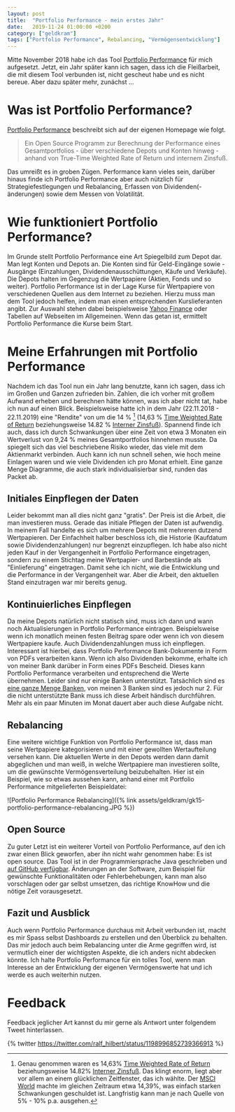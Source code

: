 ```yaml
---
layout: post
title:  "Portfolio Performance - mein erstes Jahr"
date:   2019-11-24 01:00:00 +0200
category: ["geldkram"]
tags: ["Portfolio Performance", Rebalancing, "Vermögensentwicklung"]
---
```



Mitte November 2018 habe ich das Tool [Portfolio Performance](https://www.portfolio-performance.info/portfolio/) für mich aufgesetzt. Jetzt, ein Jahr später kann ich sagen, dass ich die Fleißarbeit, die mit diesem Tool verbunden ist, nicht gescheut habe und es nicht bereue. Aber dazu später mehr, zunächst ...


# Was ist Portfolio Performance?

[Portfolio Performance](https://www.portfolio-performance.info/portfolio/) beschreibt sich auf der eigenen
 Homepage wie folgt.

> Ein Open Source Programm zur Berechnung der Performance eines Gesamtportfolios - über verschiedene Depots und
 Konten hinweg - anhand von True-Time Weighted Rate of Return und internem Zinsfuß.

Das umreißt es in groben Zügen.  Performance kann vieles sein, darüber hinaus finde ich Portfolio Performance aber auch nützlich für Strategiefestlegungen und Rebalancing, Erfassen von Dividenden(-änderungen) sowie dem Messen von Volatilität.


# Wie funktioniert Portfolio Performance?

Im Grunde stellt Portfolio Performance eine Art Spiegelbild zum Depot dar. Man legt Konten und Depots an. Die Konten sind für Geld-Eingänge sowie -Ausgänge (Einzahlungen, Dividendenausschüttungen, Käufe und Verkäufe). Die Depots halten im Gegenzug die Wertpapiere (Aktien, Fonds und so weiter). Portfolio Performance ist in der Lage Kurse für Wertpapiere von verschiedenen Quellen aus dem Internet zu beziehen. Hierzu muss man dem Tool jedoch helfen, indem man einen entsprechenden Kurslieferanten angibt. Zur Auswahl stehen dabei beispielsweise [Yahoo Finance](https://de.finance.yahoo.com/) oder Tabellen auf Webseiten im Allgemeinen. Wenn das getan ist, ermittelt Portfolio Performance die Kurse beim Start.


# Meine Erfahrungen mit Portfolio Performance

Nachdem ich das Tool nun ein Jahr lang benutzte, kann ich sagen, dass ich im Großen und Ganzen zufrieden bin. Zahlen, die ich vorher mit großem Aufwand erheben und berechnen hätte können, was ich aber nicht tat, habe ich nun auf einen Blick. Beispielsweise hatte ich in dem Jahr (22.11.2018 - 22.11.2019) eine "Rendite" von um die 14 % [^1] (14,63 % [Time Weighted Rate of Return](https://en.wikipedia.org/wiki/Time-weighted_return) beziehungsweise 14.82 % [Interner Zinsfuß](https://de.wikipedia.org/wiki/Interner_Zinsfu%C3%9F)). Spannend finde ich auch, dass ich durch Schwankungen über eine Zeit von etwa 3 Monaten ein Wertverlust von 9,24 % meines Gesamtportfolios hinnehmen musste. Da spiegelt sich das viel beschriebene Risiko wieder, das viele mit dem Aktienmarkt verbinden. Auch kann ich nun schnell sehen, wie hoch meine Einlagen waren und wie viele Dividenden ich pro Monat erhielt. Eine ganze Menge Diagramme, die auch stark individualisierbar sind, runden das Packet ab.


## Initiales Einpflegen der Daten

Leider bekommt man all dies nicht ganz "gratis". Der Preis ist die Arbeit, die man investieren muss. Gerade das initiale Pflegen der Daten ist aufwendig. In meinem Fall handelte es sich um mehrere Depots mit mehreren dutzend Wertpapieren. Der Einfachheit halber beschloss ich, die Historie (Kaufdatum sowie Dividendenzahlungen) nur begrenzt einzupflegen. Ich habe also nicht jeden Kauf in der Vergangenheit in Portfolio Performance eingetragen, sondern zu einem Stichtag meine Wertpapier- und Barbestände als "Einlieferung" eingetragen. Damit sehe ich nicht, wie die Entwicklung und die Performance in der Vergangenheit war. Aber die Arbeit, den aktuellen Stand einzutragen war mir bereits genug.


## Kontinuierliches Einpflegen

Da meine Depots natürlich nicht statisch sind, muss ich dann und wann noch Aktualisierungen in Portfolio Performance eintragen. Beispielsweise wenn ich monatlich meinen festen Beitrag spare oder wenn ich von diesem Wertpapiere kaufe. Auch Dividendenzahlungen muss ich einpflegen. Interessant ist hierbei, dass Portfolio Performance Bank-Dokumente in Form von PDFs verarbeiten kann. Wenn ich also Dividenden bekomme, erhalte ich von meiner Bank darüber in Form eines PDFs Bescheid. Dieses kann Portfolio Performance verarbeiten und entsprechend die Werte übernehmen. Leider sind nur einige Banken unterstützt. Tatsächlich sind es [eine ganze Menge Banken](https://forum.portfolio-performance.info/t/buchungen-aus-pdf-dateien-importieren/38), von meinen 3 Banken sind es jedoch nur 2. Für die nicht unterstützte Bank muss ich diese Arbeit händisch durchführen. Mehr als ein paar Minuten im Monat dauert aber auch diese Aufgabe nicht.


## Rebalancing

Eine weitere wichtige Funktion von Portfolio Performance ist, dass man seine Wertpapiere kategorisieren und mit einer gewollten Wertaufteilung versehen kann. Die aktuellen Werte in den Depots werden dann damit abgeglichen und man weiß, in welche Wertpapiere man investieren sollte, um die gewünschte Vermögensverteilung beizubehalten. Hier ist ein Beispiel, wie so etwas aussehen kann, anhand einer mit Portfolio Performance mitgelieferten Beispieldatei:

![Portfolio Performance Rebalancing]({% link assets/geldkram/gk15-portfolio-performance-rebalancing.JPG %})


## Open Source

Zu guter Letzt ist ein weiterer Vorteil von Portfolio Performance, auf den ich zwar einen Blick geworfen, aber ihn nicht wahr genommen habe: Es ist open source. Das Tool ist in der Programmiersprache Java geschrieben und [auf GitHub verfügbar](https://github.com/buchen/portfolio). Änderungen an der Software, zum Beispiel für gewünschte Funktionalitäten oder Fehlerbehebungen, kann man also vorschlagen oder gar selbst umsetzen, das richtige KnowHow und die nötige Zeit vorausgesetzt.


## Fazit und Ausblick

Auch wenn Portfolio Performance durchaus mit Arbeit verbunden ist, macht es mir Spass selbst Dashboards zu erstellen und den Überblick zu behalten. Das mir jedoch auch beim Rebalancing unter die Arme gegriffen wird, ist vermutlich einer der wichtigsten Aspekte, die ich anders nicht abdecken könnte. Ich halte Portfolio Performance für ein tolles Tool, wenn man Interesse an der Entwicklung der eigenen Vermögenswerte hat und ich werde es auch weiterhin nutzen.

# Feedback

Feedback jeglicher Art kannst du mir gerne als Antwort unter folgendem Tweet hinterlassen.

{% twitter https://twitter.com/ralf_hilbert/status/1198996852739366913 %}



[^1]: Genau genommen waren es 14,63% [Time Weighted Rate of Return](https://en.wikipedia.org/wiki/Time-weighted_return) beziehungsweise 14.82% [Interner Zinsfuß](https://de.wikipedia.org/wiki/Interner_Zinsfu%C3%9F). Das klingt enorm, liegt aber vor allem an einem glücklichen Zeitfenster, das ich wählte. Der [MSCI World](https://www.onvista.de/index/MSCI-WORLD-Index-3193857) machte im gleichen Zeitraum etwa 14,39%, was einfach starken Schwankungen geschuldet ist. Langfristig kann man je nach Quelle von 5% - 10% p.a. ausgehen.
